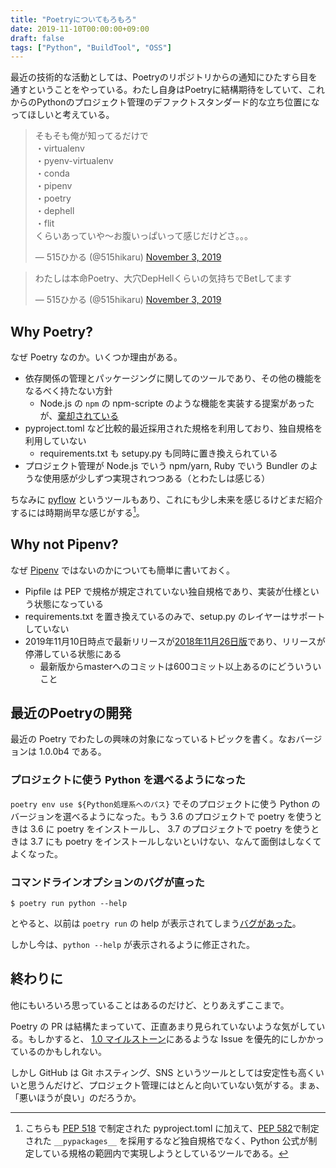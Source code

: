 ```yaml
---
title: "Poetryについてもろもろ"
date: 2019-11-10T00:00:00+09:00
draft: false
tags: ["Python", "BuildTool", "OSS"]
---
```


最近の技術的な活動としては、Poetryのリポジトリからの通知にひたすら目を通すということをやっている。わたし自身はPoetryに結構期待をしていて、これからのPythonのプロジェクト管理のデファクトスタンダード的な立ち位置になってほしいと考えている。

<blockquote class="twitter-tweet"><p lang="ja" dir="ltr">そもそも俺が知ってるだけで<br>・virtualenv<br>・pyenv-virtualenv<br>・conda<br>・pipenv <br>・poetry<br>・dephell<br>・flit<br>くらいあっていや〜お腹いっぱいって感じだけどさ。。。</p>&mdash; 515ひかる (@515hikaru) <a href="https://twitter.com/515hikaru/status/1190964598964277249?ref_src=twsrc%5Etfw">November 3, 2019</a></blockquote> <script async src="https://platform.twitter.com/widgets.js" charset="utf-8"></script>
<blockquote class="twitter-tweet"><p lang="ja" dir="ltr">わたしは本命Poetry、大穴DepHellくらいの気持ちでBetしてます</p>&mdash; 515ひかる (@515hikaru) <a href="https://twitter.com/515hikaru/status/1190966298248769536?ref_src=twsrc%5Etfw">November 3, 2019</a></blockquote> <script async src="https://platform.twitter.com/widgets.js" charset="utf-8"></script>

## Why Poetry?

なぜ Poetry なのか。いくつか理由がある。

* 依存関係の管理とパッケージングに関してのツールであり、その他の機能をなるべく持たない方針
    * Node.js の `npm` の npm-scripte のような機能を実装する提案があったが、[棄却されている](https://github.com/sdispater/poetry/pull/591#issuecomment-504762152)
* pyproject.toml など比較的最近採用された規格を利用しており、独自規格を利用していない
    * requirements.txt も setupy.py も同時に置き換えられている
* プロジェクト管理が Node.js でいう npm/yarn, Ruby でいう Bundler のような使用感が少しずつ実現されつつある（とわたしは感じる）

ちなみに [pyflow](https://github.com/David-OConnor/pyflow) というツールもあり、これにも少し未来を感じるけどまだ紹介するには時期尚早な感じがする[^1]。

[^1]: こちらも [PEP 518](https://www.python.org/dev/peps/pep-0518/) で制定された pyproject.toml に加えて、[PEP 582](https://www.python.org/dev/peps/pep-0582/)で制定された `__pypackages__` を採用するなど独自規格でなく、Python 公式が制定している規格の範囲内で実現しようとしているツールである。


## Why not Pipenv?

なぜ [Pipenv](https://github.com/pypa/pipenv) ではないのかについても簡単に書いておく。

* Pipfile は PEP で規格が規定されていない独自規格であり、実装が仕様という状態になっている
* requirements.txt を置き換えているのみで、setup.py のレイヤーはサポートしていない
* 2019年11月10日時点で最新リリースが[2018年11月26日版](https://github.com/pypa/pipenv/releases/tag/v2018.11.26)であり、リリースが停滞している状態にある
    * 最新版からmasterへのコミットは600コミット以上あるのにどういういこと

## 最近のPoetryの開発

最近の Poetry でわたしの興味の対象になっているトピックを書く。なおバージョンは 1.0.0b4 である。

### プロジェクトに使う Python を選べるようになった

`poetry env use ${Python処理系へのパス}` でそのプロジェクトに使う Python のバージョンを選べるようになった。もう 3.6 のプロジェクトで poetry を使うときは 3.6 に poetry をインストールし、 3.7 のプロジェクトで poetry を使うときは 3.7 にも poetry をインストールしないといけない、なんて面倒はしなくてよくなった。

### コマンドラインオプションのバグが直った

```
$ poetry run python --help
```

とやると、以前は `poetry run` の help が表示されてしまう[バグがあった](https://github.com/sdispater/poetry/issues/1500)。

しかし今は、`python --help` が表示されるように修正された。

## 終わりに

他にもいろいろ思っていることはあるのだけど、とりあえずここまで。

Poetry の PR は結構たまっていて、正直あまり見られていないような気がしている。もしかすると、 [1.0 マイルストーン](https://github.com/sdispater/poetry/milestone/1)にあるような Issue を優先的にしかかっているのかもしれない。

しかし GitHub は Git ホスティング、SNS というツールとしては安定性も高くいいと思うんだけど、プロジェクト管理にはとんと向いていない気がする。まぁ、「悪いほうが良い」のだろうか。
